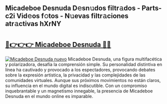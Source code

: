 ## Micadeboe Desnuda D𝚎sn𝚞dos filtr𝚊dos - Parts-c2i Vid𝚎os f𝚘tos - N𝚞evas filtr𝚊ciones atr𝚊ctivas hXrNY

# <h2><a href="http://mb2k6m.tromn.icu/?c=Micadeboe+Desnuda">🔗👉👉👉 Micadeboe Desnuda 🔗🔗</a></h2>

[![Micadeboe Desnuda nuevo](https://i.imgur.com/pEAQMta.gif)](http://mb2k6m.tromn.icu/?c=Micadeboe+Desnuda)
Micadeboe Desnuda, una figura multifacética y polarizadora, desafía la comprensión simple. Su personalidad distintiva en línea ha cautivado y provocado a los espectadores, provocando debates sobre la expresión artística, la privacidad y las complejidades de las comunidades virtuales. Aunque sus próximos movimientos no están claros, su influencia en el mundo digital es indiscutible. Con un compromiso inquebrantable y un magnetismo innegable, la presencia de Micadeboe Desnuda en el mundo online es imparable.
